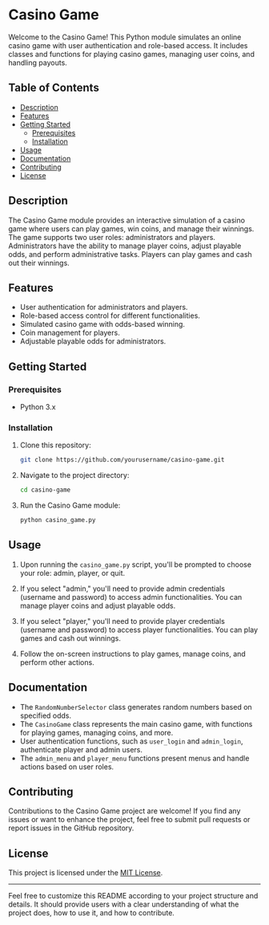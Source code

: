 # Casino Game

Welcome to the Casino Game! This Python module simulates an online casino game with user authentication and role-based access. It includes classes and functions for playing casino games, managing user coins, and handling payouts.

## Table of Contents

- [Description](#description)
- [Features](#features)
- [Getting Started](#getting-started)
  - [Prerequisites](#prerequisites)
  - [Installation](#installation)
- [Usage](#usage)
- [Documentation](#documentation)
- [Contributing](#contributing)
- [License](#license)

## Description

The Casino Game module provides an interactive simulation of a casino game where users can play games, win coins, and manage their winnings. The game supports two user roles: administrators and players. Administrators have the ability to manage player coins, adjust playable odds, and perform administrative tasks. Players can play games and cash out their winnings.

## Features

- User authentication for administrators and players.
- Role-based access control for different functionalities.
- Simulated casino game with odds-based winning.
- Coin management for players.
- Adjustable playable odds for administrators.

## Getting Started

### Prerequisites

- Python 3.x

### Installation

1. Clone this repository:

   ```bash
   git clone https://github.com/yourusername/casino-game.git
   ```

2. Navigate to the project directory:

   ```bash
   cd casino-game
   ```

3. Run the Casino Game module:

   ```bash
   python casino_game.py
   ```

## Usage

1. Upon running the `casino_game.py` script, you'll be prompted to choose your role: admin, player, or quit.

2. If you select "admin," you'll need to provide admin credentials (username and password) to access admin functionalities. You can manage player coins and adjust playable odds.

3. If you select "player," you'll need to provide player credentials (username and password) to access player functionalities. You can play games and cash out winnings.

4. Follow the on-screen instructions to play games, manage coins, and perform other actions.

## Documentation

- The `RandomNumberSelector` class generates random numbers based on specified odds.
- The `CasinoGame` class represents the main casino game, with functions for playing games, managing coins, and more.
- User authentication functions, such as `user_login` and `admin_login`, authenticate player and admin users.
- The `admin_menu` and `player_menu` functions present menus and handle actions based on user roles.

## Contributing

Contributions to the Casino Game project are welcome! If you find any issues or want to enhance the project, feel free to submit pull requests or report issues in the GitHub repository.

## License

This project is licensed under the [MIT License](LICENSE).

---

Feel free to customize this README according to your project structure and details. It should provide users with a clear understanding of what the project does, how to use it, and how to contribute.
